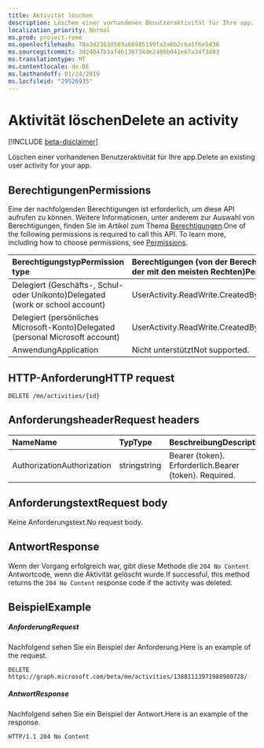 ```yaml
---
title: Aktivität löschen
description: Löschen einer vorhandenen Benutzeraktivität für Ihre app.
localization_priority: Normal
ms.prod: project-rome
ms.openlocfilehash: 78a3d2363d569a66985199fa2a6b2c6a5f6e5d30
ms.sourcegitcommit: 3d24047b3af46136734de2486b041e67a34f3d83
ms.translationtype: MT
ms.contentlocale: de-DE
ms.lasthandoff: 01/24/2019
ms.locfileid: "29526935"
---
```

# <a name="delete-an-activity"></a><span data-ttu-id="f0f1e-103">Aktivität löschen</span><span class="sxs-lookup"><span data-stu-id="f0f1e-103">Delete an activity</span></span>

[!INCLUDE [beta-disclaimer](../../includes/beta-disclaimer.md)]

<span data-ttu-id="f0f1e-104">Löschen einer vorhandenen Benutzeraktivität für Ihre app.</span><span class="sxs-lookup"><span data-stu-id="f0f1e-104">Delete an existing user activity for your app.</span></span>

## <a name="permissions"></a><span data-ttu-id="f0f1e-105">Berechtigungen</span><span class="sxs-lookup"><span data-stu-id="f0f1e-105">Permissions</span></span>

<span data-ttu-id="f0f1e-p101">Eine der nachfolgenden Berechtigungen ist erforderlich, um diese API aufrufen zu können. Weitere Informationen, unter anderem zur Auswahl von Berechtigungen, finden Sie im Artikel zum Thema [Berechtigungen](/graph/permissions-reference).</span><span class="sxs-lookup"><span data-stu-id="f0f1e-p101">One of the following permissions is required to call this API. To learn more, including how to choose permissions, see [Permissions](/graph/permissions-reference).</span></span>


|<span data-ttu-id="f0f1e-108">Berechtigungstyp</span><span class="sxs-lookup"><span data-stu-id="f0f1e-108">Permission type</span></span>      | <span data-ttu-id="f0f1e-109">Berechtigungen (von der Berechtigung mit den wenigsten Rechten zu der mit den meisten Rechten)</span><span class="sxs-lookup"><span data-stu-id="f0f1e-109">Permissions (from least to most privileged)</span></span>              |
|:--------------------|:---------------------------------------------------------|
|<span data-ttu-id="f0f1e-110">Delegiert (Geschäfts-, Schul- oder Unikonto)</span><span class="sxs-lookup"><span data-stu-id="f0f1e-110">Delegated (work or school account)</span></span> | <span data-ttu-id="f0f1e-111">UserActivity.ReadWrite.CreatedByApp</span><span class="sxs-lookup"><span data-stu-id="f0f1e-111">UserActivity.ReadWrite.CreatedByApp</span></span>    |
|<span data-ttu-id="f0f1e-112">Delegiert (persönliches Microsoft-Konto)</span><span class="sxs-lookup"><span data-stu-id="f0f1e-112">Delegated (personal Microsoft account)</span></span> | <span data-ttu-id="f0f1e-113">UserActivity.ReadWrite.CreatedByApp</span><span class="sxs-lookup"><span data-stu-id="f0f1e-113">UserActivity.ReadWrite.CreatedByApp</span></span>    |
|<span data-ttu-id="f0f1e-114">Anwendung</span><span class="sxs-lookup"><span data-stu-id="f0f1e-114">Application</span></span> | <span data-ttu-id="f0f1e-115">Nicht unterstützt</span><span class="sxs-lookup"><span data-stu-id="f0f1e-115">Not supported.</span></span> |

## <a name="http-request"></a><span data-ttu-id="f0f1e-116">HTTP-Anforderung</span><span class="sxs-lookup"><span data-stu-id="f0f1e-116">HTTP request</span></span>

<!-- { "blockType": "ignored" } -->

```http
DELETE /me/activities/{id}
```

## <a name="request-headers"></a><span data-ttu-id="f0f1e-117">Anforderungsheader</span><span class="sxs-lookup"><span data-stu-id="f0f1e-117">Request headers</span></span>

|<span data-ttu-id="f0f1e-118">Name</span><span class="sxs-lookup"><span data-stu-id="f0f1e-118">Name</span></span> | <span data-ttu-id="f0f1e-119">Typ</span><span class="sxs-lookup"><span data-stu-id="f0f1e-119">Type</span></span> | <span data-ttu-id="f0f1e-120">Beschreibung</span><span class="sxs-lookup"><span data-stu-id="f0f1e-120">Description</span></span>|
|:----|:-----|:-----------|
|<span data-ttu-id="f0f1e-121">Authorization</span><span class="sxs-lookup"><span data-stu-id="f0f1e-121">Authorization</span></span> | <span data-ttu-id="f0f1e-122">string</span><span class="sxs-lookup"><span data-stu-id="f0f1e-122">string</span></span> | <span data-ttu-id="f0f1e-p102">Bearer {token}. Erforderlich.</span><span class="sxs-lookup"><span data-stu-id="f0f1e-p102">Bearer {token}. Required.</span></span>|

## <a name="request-body"></a><span data-ttu-id="f0f1e-125">Anforderungstext</span><span class="sxs-lookup"><span data-stu-id="f0f1e-125">Request body</span></span>

<span data-ttu-id="f0f1e-126">Keine Anforderungstext.</span><span class="sxs-lookup"><span data-stu-id="f0f1e-126">No request body.</span></span>

## <a name="response"></a><span data-ttu-id="f0f1e-127">Antwort</span><span class="sxs-lookup"><span data-stu-id="f0f1e-127">Response</span></span>

<span data-ttu-id="f0f1e-128">Wenn der Vorgang erfolgreich war, gibt diese Methode die `204 No Content` Antwortcode, wenn die Aktivität gelöscht wurde.</span><span class="sxs-lookup"><span data-stu-id="f0f1e-128">If successful, this method returns the `204 No Content` response code if the activity was deleted.</span></span>

## <a name="example"></a><span data-ttu-id="f0f1e-129">Beispiel</span><span class="sxs-lookup"><span data-stu-id="f0f1e-129">Example</span></span>

##### <a name="request"></a><span data-ttu-id="f0f1e-130">Anforderung</span><span class="sxs-lookup"><span data-stu-id="f0f1e-130">Request</span></span>

<span data-ttu-id="f0f1e-131">Nachfolgend sehen Sie ein Beispiel der Anforderung.</span><span class="sxs-lookup"><span data-stu-id="f0f1e-131">Here is an example of the request.</span></span>

<!-- {
  "blockType": "request",
  "name": "delete_activity"
}-->

```http
DELETE https://graph.microsoft.com/beta/me/activities/13881113971988980728/
```

##### <a name="response"></a><span data-ttu-id="f0f1e-132">Antwort</span><span class="sxs-lookup"><span data-stu-id="f0f1e-132">Response</span></span>

<span data-ttu-id="f0f1e-133">Nachfolgend sehen Sie ein Beispiel der Antwort.</span><span class="sxs-lookup"><span data-stu-id="f0f1e-133">Here is an example of the response.</span></span>

<!-- {
  "blockType": "response",
  "truncated": true,
} -->

```http
HTTP/1.1 204 No Content
```

<!-- uuid: 8fcb5dbc-d5aa-4681-8e31-b001d5168d79
2017-06-07 14:57:30 UTC -->
<!--
{
  "type": "#page.annotation",
  "description": "Delete activity",
  "keywords": "",
  "section": "documentation",
  "tocPath": "",
  "suppressions": [
    "Error: /api-reference/beta/api/projectrome-delete-activity.md:\r\n      Exception processing links.\r\n    System.ArgumentException: Link Definition was null. Link text: !INCLUDE [beta-disclaimer](../../includes/beta-disclaimer.md)\r\n      at ApiDoctor.Validation.DocFile.get_LinkDestinations()\r\n      at ApiDoctor.Validation.DocSet.ValidateLinks(Boolean includeWarnings, String[] relativePathForFiles, IssueLogger issues, Boolean requireFilenameCaseMatch, Boolean printOrphanedFiles)"
  ]
}
-->
